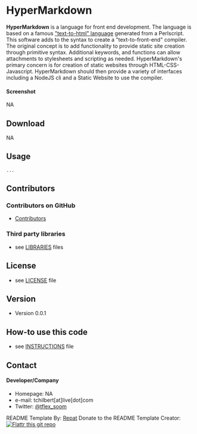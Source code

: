 HyperMarkdown
======
**HyperMarkdown** is a language for front end development. The language is based on a famous ["text-to-html" language](https://daringfireball.net/projects/markdown/) generated from a Perlscript. This software adds to the syntax to create a "text-to-front-end" compiler. The original concept is to add functionality to provide static site creation through primitive syntax. Additional keywords, and functions can allow attachments to stylesheets and scripting as needed. HyperMarkdown's primary concern is for creation of static
websites through HTML-CSS-Javascript. HyperMarkdown should then provide a variety of interfaces including a NodeJS cli and a Static Website to use the compiler.

#### Screenshot
NA

## Download
NA

## Usage
```$ git clone https://github.com/username/software-project.git
...
```
## Contributors

### Contributors on GitHub
* [Contributors](https://github.com/TFlexSoom/HyperMarkdown/graphs/contributors)

### Third party libraries
* see [LIBRARIES](https://github.com/TFlexSoom/HyperMarkdown/blob/master/documentation/LIBRARIES.md) files

## License 
* see [LICENSE](https://github.com/TFlexSoom/HyperMarkdown/blob/master/LICENSE) file

## Version 
* Version 0.0.1

## How-to use this code
* see [INSTRUCTIONS](https://github.com/TFlexSoom/HyperMarkdown/blob/master/documentation/INSTRUCTIONS.md) file

## Contact
#### Developer/Company
* Homepage: NA
* e-mail: tchilbert[at]live[dot]com
* Twitter: [@tflex_soom](https://twitter.com/tflex_soom "tflex_soom on twitter")


README Template By: [Repat](https://github.com/repat)
Donate to the README Template Creator:
[![Flattr this git repo](http://api.flattr.com/button/flattr-badge-large.png)](https://flattr.com/submit/auto?user_id=username&url=https://github.com/username/sw-name&title=sw-name&language=&tags=github&category=software) 
